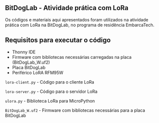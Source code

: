 ## BitDogLab - Atividade prática com LoRa

Os códigos e materiais aqui apresentados foram utilizados na atividade prática com LoRa na BitDogLab, no programa de residência EmbarcaTech.

## Requisitos para executar o código

- Thonny IDE
- Firmware com bibliotecas necessárias carregadas na placa (BitDogLab_W.uf2)
- Placa BitDogLab
- Periférico LoRA RFM95W

`lora-client.py` - Código para o cliente LoRa

`lora-server.py` - Código para o servidor LoRa

`ulora.py` - Biblioteca LoRa para MicroPython

`BitDogLab_W.uf2` - Firmware com bibliotecas necessárias para a placa BitDogLab
